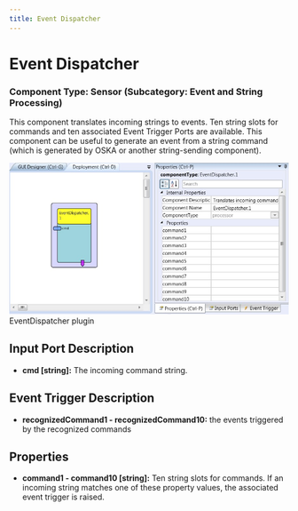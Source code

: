 ```yaml
---
title: Event Dispatcher
---
```


# Event Dispatcher

### Component Type: Sensor (Subcategory: Event and String Processing)

This component translates incoming strings to events. Ten string slots for commands and ten associated Event Trigger Ports are available. This component can be useful to generate an event from a string command (which is generated by OSKA or another string-sending component).

![Screenshot: EventDispatcher plugin](./img/EventDispatcher.jpg "Screenshot: EventDispatcher plugin")  
EventDispatcher plugin

## Input Port Description

- **cmd \[string\]:** The incoming command string.

## Event Trigger Description

- **recognizedCommand1 - recognizedCommand10:** the events triggered by the recognized commands

## Properties

- **command1 - command10 \[string\]:** Ten string slots for commands. If an incoming string matches one of these property values, the associated event trigger is raised.
